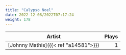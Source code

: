 ```yaml
---
title: "Calypso Noel"
date: 2022-12-08/2022T07:17:24
weight: 178
---
```




 Artist | Plays 
----- | -----:
[Johnny Mathis]({{< ref "a14581">}}) | 1
